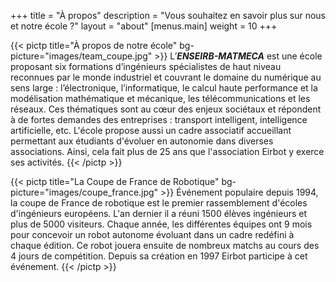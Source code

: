 +++
title = "À propos"
description = "Vous souhaitez en savoir plus sur nous et notre école ?"
layout = "about"
[menus.main]
  weight = 10
+++

{{< pictp title="À propos de notre école" bg-picture="images/team_coupe.jpg" >}}
  L’***ENSEIRB-MATMECA*** est une école proposant six formations
  d’ingénieurs spécialistes de haut niveau reconnues par le monde
  industriel et couvrant le domaine du numérique au sens large :
  l’électronique, l’informatique, le calcul haute performance et la
  modélisation mathématique et mécanique, les télécommunications
  et les réseaux. Ces thématiques sont au cœur des enjeux sociétaux
  et répondent à de fortes demandes des entreprises : transport
  intelligent, intelligence artificielle, etc.
  L'école propose aussi un cadre associatif accueillant
  permettant aux étudiants d'évoluer en autonomie dans
  diverses associations. Ainsi, cela fait plus de 25 ans que
  l'association Eirbot y exerce ses activités.
{{< /pictp >}}

{{< pictp title="La Coupe de France de Robotique"
bg-picture="images/coupe_france.jpg" >}}
  Événement populaire depuis 1994, la coupe de France de
  robotique est le premier rassemblement d'écoles d'ingénieurs
  européens. L'an dernier il a réuni 1500 élèves ingénieurs et plus de
  5000 visiteurs.
  Chaque année, les différentes équipes ont 9 mois pour concevoir
  un robot autonome évoluant dans un cadre redéfini à chaque
  édition. Ce robot jouera ensuite de nombreux matchs au cours des
  4 jours de compétition.
  Depuis sa création en 1997 Eirbot participe à cet événement.
{{< /pictp >}}
